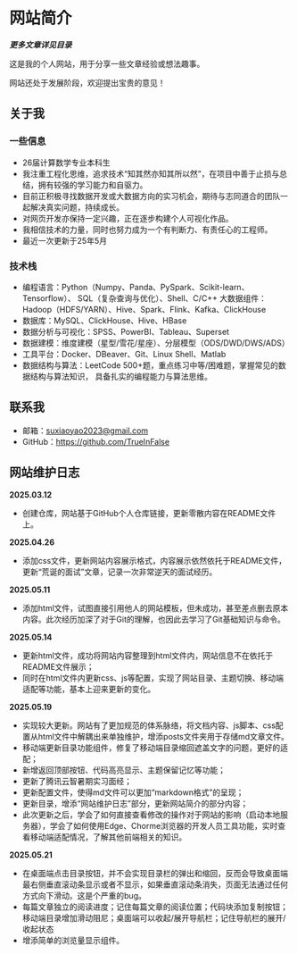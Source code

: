 # 网站简介

***更多文章详见目录***

这是我的个人网站，用于分享一些文章经验或想法趣事。

网站还处于发展阶段，欢迎提出宝贵的意见！





## 关于我

### 一些信息
- 26届计算数学专业本科生
- 我注重工程化思维，追求技术“知其然亦知其所以然”，在项目中善于止损与总结，拥有较强的学习能力和自驱力。
- 目前正积极寻找数据开发或大数据方向的实习机会，期待与志同道合的团队一起解决真实问题，持续成长。
- 对网页开发亦保持一定兴趣，正在逐步构建个人可视化作品。
- 我相信技术的力量，同时也努力成为一个有判断力、有责任心的工程师。
- 最近一次更新于25年5月

### 技术栈

- 编程语言：Python（Numpy、Panda、PySpark、Scikit-learn、Tensorflow）、 SQL（复杂查询与优化）、Shell、C/C++
大数据组件：Hadoop（HDFS/YARN）、Hive、Spark、Flink、Kafka、ClickHouse
- 数据库：MySQL、ClickHouse、Hive、HBase
- 数据分析与可视化：SPSS、PowerBI、Tableau、Superset
- 数据建模：维度建模（星型/雪花/星座）、分层模型（ODS/DWD/DWS/ADS）
- 工具平台：Docker、DBeaver、Git、Linux Shell、Matlab
- 数据结构与算法：LeetCode 500+题，重点练习中等/困难题，掌握常见的数据结构与算法知识， 具备扎实的编程能力与算法思维。

## 联系我

- 邮箱：suxiaoyao2023@gmail.com
- GitHub：https://github.com/TrueInFalse


## 网站维护日志

**2025.03.12**
- 创建仓库，网站基于GitHub个人仓库链接，更新零散内容在README文件上。

**2025.04.26**
- 添加css文件，更新网站内容展示格式，内容展示依然依托于README文件，更新“荒诞的面试”文章，记录一次非常逆天的面试经历。

**2025.05.11**
- 添加html文件，试图直接引用他人的网站模板，但未成功，甚至差点删去原本内容。此次经历加深了对于Git的理解，也因此去学习了Git基础知识与命令。

**2025.05.14**
- 更新html文件，成功将网站内容整理到html文件内，网站信息不在依托于README文件展示；
- 同时在html文件内更新css、js等配置，实现了网站目录、主题切换、移动端适配等功能，基本上迎来更新的变化。

**2025.05.19**
- 实现较大更新。网站有了更加规范的体系脉络，将文档内容、js脚本、css配置从html文件中解耦出来单独维护，增添posts文件夹用于存储md文章文件。
- 移动端更新目录功能组件，修复了移动端目录缩回遮盖文字的问题，更好的适配；
- 新增返回顶部按钮、代码高亮显示、主题保留记忆等功能；
- 更新了腾讯云智暑期实习面经；
- 更新配置文件，使得md文件可以更加“markdown格式”的呈现；
- 更新目录，增添“网站维护日志”部分，更新网站简介的部分内容；
- 此次更新之后，学会了如何直接查看修改的操作对于网站的影响（启动本地服务器），学会了如何使用Edge、Chorme浏览器的开发人员工具功能，实时查看移动端适配情况，了解其他前端相关的知识。

**2025.05.21**
- 在桌面端点击目录按钮，并不会实现目录栏的弹出和缩回，反而会导致桌面端最右侧垂直滚动条显示或者不显示，如果垂直滚动条消失，页面无法通过任何方式向下滑动。这是个严重的bug。
- 每篇文章独立的阅读进度；记住每篇文章的阅读位置；代码块添加复制按钮；移动端目录增加滑动阻尼；桌面端可以收起/展开导航栏；记住导航栏的展开/收起状态
- 增添简单的浏览量显示组件。
